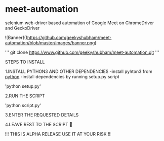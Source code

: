 # meet-automation
selenium web-driver based automation of Google Meet on ChromeDriver and GeckoDriver

![Banner]((https://github.com/geekyshubham/meet-automation/blob/master/images/banner.png)

'''
git clone https://www.github.com/geekyshubham/meet-automation.git
'''

STEPS TO INSTALL

1.INSTALL PYTHON3 AND OTHER DEPENDENCIES
-install pyhton3 from [python](www.python.org)
-install dependencies by running setup.py script 

'python setup.py'

2.RUN THE SCRIPT

'python script.py'

3.ENTER THE REQUESTED DETAILS

4.LEAVE REST TO THE SCRIPT 🤗

!!! THIS IS ALPHA RELEASE USE IT AT YOUR RISK !!!
